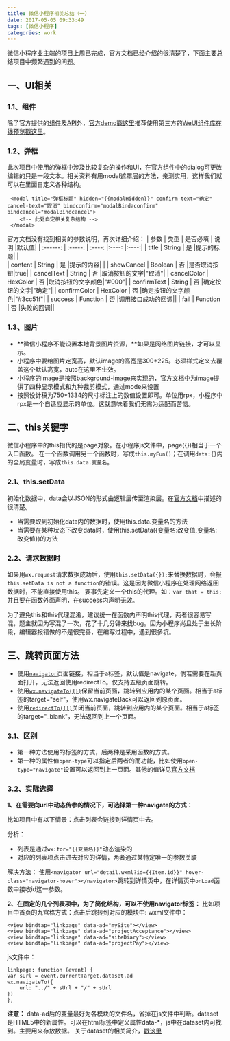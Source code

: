 ```yaml
---
title: 微信小程序相关总结（一）
date: 2017-05-05 09:33:49
tags: [微信小程序]
categories: work
---
```


微信小程序业主端的项目上周已完成，官方文档已经介绍的很清楚了，下面主要总结项目中频繁遇到的问题。

<!-- more -->  
## 一、UI相关 
### 1.1、组件
除了官方提供的[组件](https://mp.weixin.qq.com/debug/wxadoc/dev/component/?t=20161222)及[API](https://mp.weixin.qq.com/debug/wxadoc/dev/api/)外，[官方demo戳这里](https://mp.weixin.qq.com/debug/wxadoc/dev/demo.html)推荐使用第三方的[WeUI组件库](https://github.com/weui/weui-wxss)[在线预览戳这里](https://weui.io/)。

### 1.2、弹框
此次项目中使用的弹框中涉及比较复杂的操作和UI，在官方组件中的dialog可更改编辑的只是一段文本。相关资料有用modal遮罩层的方法，亲测实用，这样我们就可以在里面自定义各种结构。
```
 <modal title="弹框标题" hidden="{{modalHidden}}" confirm-text="确定" cancel-text="取消" bindconfirm="modalBindaconfirm" bindcancel="modalBindcancel">
    <!-- 此处自定相关复杂结构 -->
 </modal>
```
官方文档没有找到相关的参数说明，再次详细介绍：
| 参数         | 类型   |  是否必填  | 说明 |默认值|
| :------:     | :-----:  | :----:  |:----:  |:----:|
| title        | String |  是     |提示的标题|       |  
| content      | String   | 是  |提示的内容|      |
| showCancel   | Boolean    | 否  |是否取消按钮|true|
| cancelText   | String   | 否     |取消按钮的文字|"取消"|
| cancelColor  | HexColor | 否   |取消按钮的文字颜色|"#000"|
| confirmText  | String    | 否 |确定按钮的文字|"确定"|
| confirmColor | HexColor | 否    |确定按钮的文字颜色|"#3cc51f"|
| success      | Function  |  否  |调用接口成功的回调||
| fail         | Function   | 否 |失败的回调||

### 1.3、图片
- **微信小程序不能设置本地背景图片资源，**如果是网络图片链接，才可以显示。
- 小程序中要给图片定宽高，默认image的高宽是300*225。必须样式定义去覆盖这个默认高宽，auto在这里不生效。
- 小程序的image是按照background-image来实现的，[官方文档中为image](https://mp.weixin.qq.com/debug/wxadoc/dev/component/image.html)提供了四种显示模式和九种裁剪模式，通过mode来设置
- 按照设计稿为750*1334的尺寸标注上的数值设置即可。单位用rpx，小程序中rpx是一个自适应显示的单位。这就意味着我们无需为适配而苦恼。


## 二、this关键字
微信小程序中的this指代的是page对象。在小程序js文件中，page({})相当于一个入口函数。
在一个函数调用另一个函数时，写成`this.myFun()`；在调用`data:{}`内的全局变量时，写成`this.data.变量名`。 

### 2.1、this.setData
初始化数据中，data会以JSON的形式由逻辑层传至渲染层。在[官方文档](https://mp.weixin.qq.com/debug/wxadoc/dev/framework/app-service/page.html)中描述的很清楚。

- 当需要取到初始化data内的数据时，使用this.data.变量名的方法
- 当需要在某种状态下改变data时，使用this.setData({变量名:改变值,变量名:改变值})的方法
### 2.2、请求数据时
如果用`wx.request`请求数据成功后，使用`this.setData({});`来替换数据时，会报`this.setData is not a function`的错误。这是因为微信小程序在处理网络返回数据时，不能直接使用this。 要事先定义一个this的代理。如：`var that = this;`并且要在函数外面声明，在success内声明无效。

 为了避免this和this代理混淆，建议统一在函数内声明this代理，两者很容易写混，题主就因为写混了一次，花了十几分钟来找bug。因为小程序尚且处于生长阶段，编辑器报错做的不是很完善，在编写过程中，遇到很多坑。


## 三、跳转页面方法 
- 使用[`navigator`](https://mp.weixin.qq.com/debug/wxadoc/dev/component/navigator.html)页面链接，相当于a标签，默认值是navigate，倘若需要在新页面打开，无法返回使用redirectTo。仅支持五级页面跳转。
- 使用[`wx.navigateTo({})`](https://mp.weixin.qq.com/debug/wxadoc/dev/api/ui-navigate.html#wxnavigatetoobject)保留当前页面，跳转到应用内的某个页面。相当于a标签的target="self"，使用wx.navigateBack可以返回到原页面。
- 使用[`redirectTo({})`](https://mp.weixin.qq.com/debug/wxadoc/dev/api/ui-navigate.html#wxredirecttoobject)关闭当前页面，跳转到应用内的某个页面。相当于a标签的target="_blank"，无法返回到上一个页面。

### 3.1、区别 
- 第一种方法使用的标签的方式，后两种是采用函数的方式。
- 第一种的属性值`open-type`可以指定后两者的而功能，比如使用`open-type="navigate"`设置可以返回到上一页面。其他的值详见[官方文档](https://mp.weixin.qq.com/debug/wxadoc/dev/component/navigator.html)

### 3.2、实际选择 
**1、在需要向url中动态传参的情况下，可选择第一种navigate的方式：**

比如项目中有以下情景：点击列表会链接到详情页中去。

分析：
- 列表是通过`wx:for="{{变量名}}"`动态渲染的
- 对应的列表项点击进去对应的详情，两者通过某特定唯一的参数关联

解决方法：
使用`<navigator url="detail.wxml?id={{Item.id}}" hover-class="navigator-hover"></navigator>`跳转到详情页中，在详情页中`onLoad`函数中接收id这一参数。

**2、在固定的几个列表项中，为了简化结构，可以不使用navigator标签：**
比如项目中首页的九宫格方式：点击后跳转到对应的模块中:
wxml文件中：
``` 
<view bindtap="linkpage" data-ad="mySite"></view>
<view bindtap="linkpage" data-ad="projectAcceptance"></view>
<view bindtap="linkpage" data-ad="siteDiary"></view>
<view bindtap="linkpage" data-ad="projectPay"></view>
```
js文件中：
```
linkpage: function (event) { 
var sUrl = event.currentTarget.dataset.ad
wx.navigateTo({
    url: "../" + sUrl + "/" + sUrl
})
},
```
**注意：** 
data-ad后的变量最好为各模块的文件名，省掉在js文件中判断。dataset 是HTML5中的新属性。可以在html标签中定义属性data-*，js中在dataset内可找到。主要用来存放数据。
关于dataset的相关简介，[戳这里](http://www.zhangxinxu.com/wordpress/2011/06/html5%E8%87%AA%E5%AE%9A%E4%B9%89%E5%B1%9E%E6%80%A7%E5%AF%B9%E8%B1%A1dataset%E7%AE%80%E4%BB%8B/)



